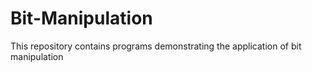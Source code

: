 # Bit-Manipulation
This repository contains programs demonstrating the application of bit manipulation
